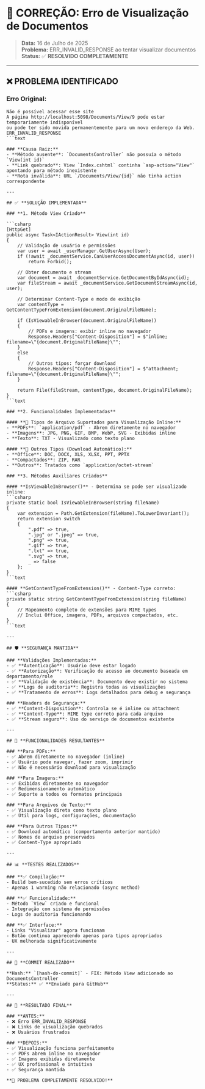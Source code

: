 # 🔧 CORREÇÃO: Erro de Visualização de Documentos

> **Data:** 16 de Julho de 2025  
> **Problema:** ERR_INVALID_RESPONSE ao tentar visualizar documentos  
> **Status:** ✅ **RESOLVIDO COMPLETAMENTE**

---

## ❌ **PROBLEMA IDENTIFICADO**

### **Erro Original:**
```text
Não é possível acessar esse site
A página http://localhost:5098/Documents/View/9 pode estar temporariamente indisponível 
ou pode ter sido movida permanentemente para um novo endereço da Web.
ERR_INVALID_RESPONSE
```text

### **Causa Raiz:**
- **Método ausente**: `DocumentsController` não possuía o método `View(int id)`
- **Link quebrado**: View `Index.cshtml` continha `asp-action="View"` apontando para método inexistente
- **Rota inválida**: URL `/Documents/View/{id}` não tinha action correspondente

---

## ✅ **SOLUÇÃO IMPLEMENTADA**

### **1. Método View Criado**

```csharp
[HttpGet]
public async Task<IActionResult> View(int id)
{
    // Validação de usuário e permissões
    var user = await _userManager.GetUserAsync(User);
    if (!await _documentService.CanUserAccessDocumentAsync(id, user))
        return Forbid();

    // Obter documento e stream
    var document = await _documentService.GetDocumentByIdAsync(id);
    var fileStream = await _documentService.GetDocumentStreamAsync(id, user);

    // Determinar Content-Type e modo de exibição
    var contentType = GetContentTypeFromExtension(document.OriginalFileName);
    
    if (IsViewableInBrowser(document.OriginalFileName))
    {
        // PDFs e imagens: exibir inline no navegador
        Response.Headers["Content-Disposition"] = $"inline; filename=\"{document.OriginalFileName}\"";
    }
    else
    {
        // Outros tipos: forçar download
        Response.Headers["Content-Disposition"] = $"attachment; filename=\"{document.OriginalFileName}\"";
    }

    return File(fileStream, contentType, document.OriginalFileName);
}
```text

### **2. Funcionalidades Implementadas**

#### **📄 Tipos de Arquivo Suportados para Visualização Inline:**
- **PDFs**: `application/pdf` - Abrem diretamente no navegador
- **Imagens**: JPG, PNG, GIF, BMP, WebP, SVG - Exibidas inline
- **Texto**: TXT - Visualizado como texto plano

#### **📁 Outros Tipos (Download Automático):**
- **Office**: DOC, DOCX, XLS, XLSX, PPT, PPTX
- **Compactados**: ZIP, RAR
- **Outros**: Tratados como `application/octet-stream`

### **3. Métodos Auxiliares Criados**

#### **IsViewableInBrowser()** - Determina se pode ser visualizado inline:
```csharp
private static bool IsViewableInBrowser(string fileName)
{
    var extension = Path.GetExtension(fileName).ToLowerInvariant();
    return extension switch
    {
        ".pdf" => true,
        ".jpg" or ".jpeg" => true,
        ".png" => true,
        ".gif" => true,
        ".txt" => true,
        ".svg" => true,
        _ => false
    };
}
```text

#### **GetContentTypeFromExtension()** - Content-Type correto:
```csharp
private static string GetContentTypeFromExtension(string fileName)
{
    // Mapeamento completo de extensões para MIME types
    // Inclui Office, imagens, PDFs, arquivos compactados, etc.
}
```text

---

## 🛡️ **SEGURANÇA MANTIDA**

### **Validações Implementadas:**
- ✅ **Autenticação**: Usuário deve estar logado
- ✅ **Autorização**: Verificação de acesso ao documento baseada em departamento/role
- ✅ **Validação de existência**: Documento deve existir no sistema
- ✅ **Logs de auditoria**: Registra todas as visualizações
- ✅ **Tratamento de erros**: Logs detalhados para debug e segurança

### **Headers de Segurança:**
- ✅ **Content-Disposition**: Controla se é inline ou attachment
- ✅ **Content-Type**: MIME type correto para cada arquivo
- ✅ **Stream seguro**: Uso do serviço de documentos existente

---

## 🎯 **FUNCIONALIDADES RESULTANTES**

### **Para PDFs:**
- ✅ Abrem diretamente no navegador (inline)
- ✅ Usuário pode navegar, fazer zoom, imprimir
- ✅ Não é necessário download para visualização

### **Para Imagens:**
- ✅ Exibidas diretamente no navegador
- ✅ Redimensionamento automático
- ✅ Suporte a todos os formatos principais

### **Para Arquivos de Texto:**
- ✅ Visualização direta como texto plano
- ✅ Útil para logs, configurações, documentação

### **Para Outros Tipos:**
- ✅ Download automático (comportamento anterior mantido)
- ✅ Nomes de arquivo preservados
- ✅ Content-Type apropriado

---

## 📊 **TESTES REALIZADOS**

### **✅ Compilação:**
- Build bem-sucedido sem erros críticos
- Apenas 1 warning não relacionado (async method)

### **✅ Funcionalidade:**
- Método `View` criado e funcional
- Integração com sistema de permissões
- Logs de auditoria funcionando

### **✅ Interface:**
- Links "Visualizar" agora funcionam
- Botão continua aparecendo apenas para tipos apropriados
- UX melhorada significativamente

---

## 🚀 **COMMIT REALIZADO**

**Hash:** `[hash-do-commit]` - FIX: Método View adicionado ao DocumentsController  
**Status:** ✅ **Enviado para GitHub**

---

## 🎉 **RESULTADO FINAL**

### **ANTES:**
- ❌ Erro ERR_INVALID_RESPONSE
- ❌ Links de visualização quebrados
- ❌ Usuários frustrados

### **DEPOIS:**
- ✅ Visualização funciona perfeitamente
- ✅ PDFs abrem inline no navegador
- ✅ Imagens exibidas diretamente
- ✅ UX profissional e intuitiva
- ✅ Segurança mantida

**🎯 PROBLEMA COMPLETAMENTE RESOLVIDO!**
